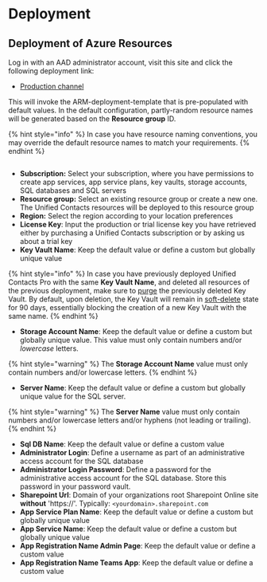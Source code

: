 # Deployment

## Deployment of Azure Resources

Log in with an AAD administrator account, visit this site and click the following deployment link:

* [Production channel](https://portal.azure.com/#create/Microsoft.Template/uri/https%3A%2F%2Funifiedcontacts.blob.core.windows.net%2Farm-templates%2FarmDeployment.json)

This will invoke the ARM-deployment-template that is pre-populated with default values. In the default configuration, partly-random resource names will be generated based on the **Resource group** ID.

{% hint style="info" %}
In case you have resource naming conventions, you may override the default resource names to match your requirements.
{% endhint %}

<figure><img src="../.gitbook/assets/image (39).png" alt=""><figcaption></figcaption></figure>

* **Subscription:** Select your subscription, where you have permissions to create app services, app service plans, key vaults, storage accounts, SQL databases and SQL servers
* **Resource group:** Select an existing resource group or create a new one. The Unified Contacts resources will be deployed to this resource group
* **Region:** Select the region according to your location preferences
* **License Key**: Input the production or trial license key you have retrieved either by purchasing a Unified Contacts subscription or by asking us about a trial key
* **Key Vault Name**: Keep the default value or define a custom but globally unique value

{% hint style="info" %}
In case you have previously deployed Unified Contacts Pro with the same **Key Vault Name**, and deleted all resources of the previous deployment, make sure to [purge](https://docs.microsoft.com/en-us/azure/key-vault/general/key-vault-recovery?tabs=azure-cli#key-vault-cli) the previously deleted Key Vault. By default, upon deletion, the Key Vault will remain in [soft-delete](https://docs.microsoft.com/en-us/azure/key-vault/general/soft-delete-overview) state for 90 days, essentially blocking the creation of a new Key Vault with the same name.
{% endhint %}

* **Storage Account Name**: Keep the default value or define a custom but globally unique value. This value must only contain numbers and/or _lowercase_ letters.

{% hint style="warning" %}
The **Storage Account Name** value must only contain numbers and/or lowercase letters.
{% endhint %}

* **Server Name**: Keep the default value or define a custom but globally unique value for the SQL server.&#x20;

{% hint style="warning" %}
The **Server Name** value must only contain numbers and/or lowercase letters and/or hyphens (not leading or trailing).
{% endhint %}

* **Sql DB Name**: Keep the default value or define a custom value
* **Administrator Login**: Define a username as part of an administrative access account for the SQL database
* **Administrator Login Password**: Define a password for the administrative access account for the SQL database. Store this password in your password vault.
* **Sharepoint Url**: Domain of your organizations root Sharepoint Online site **without** 'https://'. Typically: `<yourdomain>.sharepoint.com`
* **App Service Plan Name**: Keep the default value or define a custom but globally unique value
* **App Service Name**: Keep the default value or define a custom but globally unique value
* **App Registration Name Admin Page**: Keep the default value or define a custom value
* **App Registration Name Teams App**: Keep the default value or define a custom value
